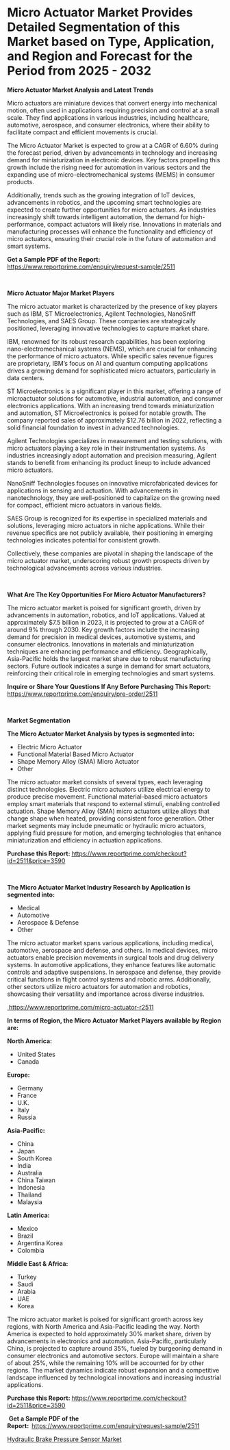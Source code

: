 <p><h1>Micro Actuator Market Provides Detailed Segmentation of this Market based on Type, Application, and Region and Forecast for the Period from 2025 - 2032</h1></p><p><strong>Micro Actuator Market Analysis and Latest Trends</strong></p>
<p><p>Micro actuators are miniature devices that convert energy into mechanical motion, often used in applications requiring precision and control at a small scale. They find applications in various industries, including healthcare, automotive, aerospace, and consumer electronics, where their ability to facilitate compact and efficient movements is crucial.</p><p>The Micro Actuator Market is expected to grow at a CAGR of 6.60% during the forecast period, driven by advancements in technology and increasing demand for miniaturization in electronic devices. Key factors propelling this growth include the rising need for automation in various sectors and the expanding use of micro-electromechanical systems (MEMS) in consumer products. </p><p>Additionally, trends such as the growing integration of IoT devices, advancements in robotics, and the upcoming smart technologies are expected to create further opportunities for micro actuators. As industries increasingly shift towards intelligent automation, the demand for high-performance, compact actuators will likely rise. Innovations in materials and manufacturing processes will enhance the functionality and efficiency of micro actuators, ensuring their crucial role in the future of automation and smart systems.</p></p>
<p><strong>Get a Sample PDF of the Report:&nbsp;</strong> <a href="https://www.reportprime.com/enquiry/request-sample/2511?utm_campaign=2133&utm_medium=2&utm_source=Github&utm_content=ia&utm_term=18032025&utm_id=micro-actuator">https://www.reportprime.com/enquiry/request-sample/2511</a></p>
<p>&nbsp;</p>
<p><strong>Micro Actuator Major Market Players</strong></p>
<p><p>The micro actuator market is characterized by the presence of key players such as IBM, ST Microelectronics, Agilent Technologies, NanoSniff Technologies, and SAES Group. These companies are strategically positioned, leveraging innovative technologies to capture market share.</p><p>IBM, renowned for its robust research capabilities, has been exploring nano-electromechanical systems (NEMS), which are crucial for enhancing the performance of micro actuators. While specific sales revenue figures are proprietary, IBM’s focus on AI and quantum computing applications drives a growing demand for sophisticated micro actuators, particularly in data centers.</p><p>ST Microelectronics is a significant player in this market, offering a range of microactuator solutions for automotive, industrial automation, and consumer electronics applications. With an increasing trend towards miniaturization and automation, ST Microelectronics is poised for notable growth. The company reported sales of approximately $12.76 billion in 2022, reflecting a solid financial foundation to invest in advanced technologies.</p><p>Agilent Technologies specializes in measurement and testing solutions, with micro actuators playing a key role in their instrumentation systems. As industries increasingly adopt automation and precision measuring, Agilent stands to benefit from enhancing its product lineup to include advanced micro actuators.</p><p>NanoSniff Technologies focuses on innovative microfabricated devices for applications in sensing and actuation. With advancements in nanotechnology, they are well-positioned to capitalize on the growing need for compact, efficient micro actuators in various fields.</p><p>SAES Group is recognized for its expertise in specialized materials and solutions, leveraging micro actuators in niche applications. While their revenue specifics are not publicly available, their positioning in emerging technologies indicates potential for consistent growth.</p><p>Collectively, these companies are pivotal in shaping the landscape of the micro actuator market, underscoring robust growth prospects driven by technological advancements across various industries.</p></p>
<p>&nbsp;</p>
<p><strong>What Are The Key Opportunities For Micro Actuator Manufacturers?</strong></p>
<p><p>The micro actuator market is poised for significant growth, driven by advancements in automation, robotics, and IoT applications. Valued at approximately $7.5 billion in 2023, it is projected to grow at a CAGR of around 9% through 2030. Key growth factors include the increasing demand for precision in medical devices, automotive systems, and consumer electronics. Innovations in materials and miniaturization techniques are enhancing performance and efficiency. Geographically, Asia-Pacific holds the largest market share due to robust manufacturing sectors. Future outlook indicates a surge in demand for smart actuators, reinforcing their critical role in emerging technologies and smart systems.</p></p>
<p><strong>Inquire or Share Your Questions If Any Before Purchasing This Report:</strong> <a href="https://www.reportprime.com/enquiry/pre-order/2511?utm_campaign=2133&utm_medium=2&utm_source=Github&utm_content=ia&utm_term=18032025&utm_id=micro-actuator">https://www.reportprime.com/enquiry/pre-order/2511</a></p>
<p>&nbsp;</p>
<p><strong>Market Segmentation</strong></p>
<p><strong>The Micro Actuator Market Analysis by types is segmented into:</strong></p>
<p><ul><li>Electric Micro Actuator</li><li>Functional Material Based Micro Actuator</li><li>Shape Memory Alloy (SMA) Micro Actuator</li><li>Other</li></ul></p>
<p><p>The micro actuator market consists of several types, each leveraging distinct technologies. Electric micro actuators utilize electrical energy to produce precise movement. Functional material-based micro actuators employ smart materials that respond to external stimuli, enabling controlled actuation. Shape Memory Alloy (SMA) micro actuators utilize alloys that change shape when heated, providing consistent force generation. Other market segments may include pneumatic or hydraulic micro actuators, applying fluid pressure for motion, and emerging technologies that enhance miniaturization and efficiency in actuation applications.</p></p>
<p><strong>Purchase this Report:&nbsp;</strong><a href="https://www.reportprime.com/checkout?id=2511&price=3590&utm_campaign=2133&utm_medium=2&utm_source=Github&utm_content=ia&utm_term=18032025&utm_id=micro-actuator">https://www.reportprime.com/checkout?id=2511&price=3590</a></p>
<p>&nbsp;</p>
<p><strong>The Micro Actuator Market Industry Research by Application is segmented into:</strong></p>
<p><ul><li>Medical</li><li>Automotive</li><li>Aerospace & Defense</li><li>Other</li></ul></p>
<p><p>The micro actuator market spans various applications, including medical, automotive, aerospace and defense, and others. In medical devices, micro actuators enable precision movements in surgical tools and drug delivery systems. In automotive applications, they enhance features like automatic controls and adaptive suspensions. In aerospace and defense, they provide critical functions in flight control systems and robotic arms. Additionally, other sectors utilize micro actuators for automation and robotics, showcasing their versatility and importance across diverse industries.</p></p>
<p><a href="https://www.reportprime.com/micro-actuator-r2511?utm_campaign=2133&utm_medium=2&utm_source=Github&utm_content=ia&utm_term=18032025&utm_id=micro-actuator">&nbsp;https://www.reportprime.com/micro-actuator-r2511</a></p>
<p><strong>In terms of Region, the Micro Actuator Market Players available by Region are:</strong></p>
<p>
    <p> <strong> North America: </strong>
        <ul>
            <li>United States</li>
            <li>Canada</li>
        </ul>
        </p> 
    <p> <strong> Europe: </strong>
        <ul>
            <li>Germany</li>
            <li>France</li>
            <li>U.K.</li>
            <li>Italy</li>
            <li>Russia</li>
        </ul>
        </p> 
    <p> <strong> Asia-Pacific: </strong>
        <ul>
            <li>China</li>
            <li>Japan</li>
            <li>South Korea</li>
            <li>India</li>
            <li>Australia</li>
            <li>China Taiwan</li>
            <li>Indonesia</li>
            <li>Thailand</li>
            <li>Malaysia</li>
        </ul>
        </p> 
    <p> <strong> Latin America: </strong>
        <ul>
            <li>Mexico</li>
            <li>Brazil</li>
            <li>Argentina Korea</li>
            <li>Colombia</li>
        </ul>
        </p> 
    <p> <strong> Middle East & Africa: </strong>
        <ul>
            <li>Turkey</li>
            <li>Saudi</li>
            <li>Arabia</li>
            <li>UAE</li>
            <li>Korea</li>
        </ul>
    </p>
    </p>
<p><p>The micro actuator market is poised for significant growth across key regions, with North America and Asia-Pacific leading the way. North America is expected to hold approximately 30% market share, driven by advancements in electronics and automation. Asia-Pacific, particularly China, is projected to capture around 35%, fueled by burgeoning demand in consumer electronics and automotive sectors. Europe will maintain a share of about 25%, while the remaining 10% will be accounted for by other regions. The market dynamics indicate robust expansion and a competitive landscape influenced by technological innovations and increasing industrial applications.</p></p>
<p><strong>Purchase this Report: </strong><a href="https://www.reportprime.com/checkout?id=2511&price=3590&utm_campaign=2133&utm_medium=2&utm_source=Github&utm_content=ia&utm_term=18032025&utm_id=micro-actuator">https://www.reportprime.com/checkout?id=2511&price=3590</a></p>
<p>&nbsp;<strong>Get a Sample PDF of the Report:&nbsp;&nbsp;</strong><a href="https://www.reportprime.com/enquiry/request-sample/2511?utm_campaign=2133&utm_medium=2&utm_source=Github&utm_content=ia&utm_term=18032025&utm_id=micro-actuator">https://www.reportprime.com/enquiry/request-sample/2511</a></p>
<p><strong></strong></p>
<p><p><a href="https://github.com/godutetraeva/Market-Research-Report-List-1/blob/main/hydraulic-brake-pressure-sensor-market.md?utm_campaign=2133&utm_medium=2&utm_source=Github&utm_content=ia&utm_term=18032025&utm_id=micro-actuator">Hydraulic Brake Pressure Sensor Market</a></p></p>